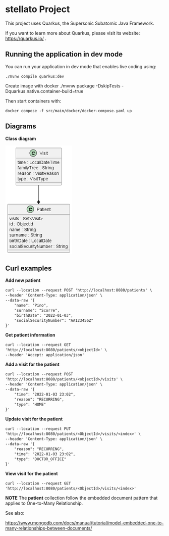 # stellato Project

This project uses Quarkus, the Supersonic Subatomic Java Framework.

If you want to learn more about Quarkus, please visit its website: https://quarkus.io/ .

## Running the application in dev mode

You can run your application in dev mode that enables live coding using:
```shell script
./mvnw compile quarkus:dev
```

Create image with docker
./mvnw package -DskipTests -Dquarkus.native.container-build=true

Then start containers with:

```shell script
docker compose -f src/main/docker/docker-compose.yaml up
```

## Diagrams

**Class diagram**

![](docs/class-diagram.png)

## Curl examples 

**Add new patient**
```
curl --location --request POST 'http://localhost:8080/patients' \
--header 'Content-Type: application/json' \
--data-raw '{
    "name": "Pino",
    "surname": "Scorre",
    "birthDate": "2022-01-03",
    "socialSecurityNumber": "AA123456Z"
}'
```

**Get patient information**

```
curl --location --request GET 'http://localhost:8080/patients/<objectId>' \
--header 'Accept: application/json'
```

**Add a visit for the patient**

```
curl --location --request POST 'http://localhost:8080/patients/<objectId>/visits' \
--header 'Content-Type: application/json' \
--data-raw '{
    "time": "2022-01-03 23:02",
    "reason": "RECURRING",
    "type": "HOME"
}'
```

**Update visit for the patient**

```
curl --location --request PUT 'http://localhost:8080/patients/<ObjectId>/visits/<index>' \
--header 'Content-Type: application/json' \
--data-raw '{
    "reason": "RECURRING",
    "time": "2022-01-03 23:02",
    "type": "DOCTOR_OFFICE"
}'
```

**View visit for the patient**

```
curl --location --request GET 'http://localhost:8080/patients/<ObjectId>/visits/<index>'
```

**NOTE**
The **patient** collection follow the embedded document pattern that applies to One-to-Many Relationship.

See also:

https://www.mongodb.com/docs/manual/tutorial/model-embedded-one-to-many-relationships-between-documents/
